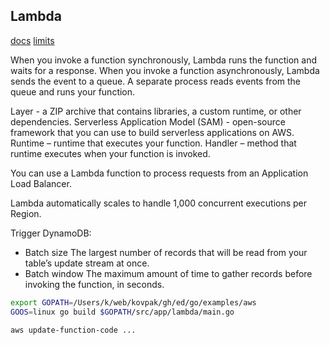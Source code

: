 Lambda
-

[docs](https://docs.aws.amazon.com/lambda/?id=docs_gateway)
[limits](https://docs.aws.amazon.com/lambda/latest/dg/limits.html)

When you invoke a function synchronously, Lambda runs the function and waits for a response.
When you invoke a function asynchronously, Lambda sends the event to a queue.
A separate process reads events from the queue and runs your function.

Layer - a ZIP archive that contains libraries, a custom runtime, or other dependencies.
Serverless Application Model (SAM) - open-source framework that you can use to build serverless applications on AWS.
Runtime – runtime that executes your function.
Handler – method that runtime executes when your function is invoked.

You can use a Lambda function to process requests from an Application Load Balancer.

Lambda automatically scales to handle 1,000 concurrent executions per Region.

Trigger DynamoDB:
* Batch size
The largest number of records that will be read from your table’s update stream at once.
* Batch window
The maximum amount of time to gather records before invoking the function, in seconds.

````sh
export GOPATH=/Users/k/web/kovpak/gh/ed/go/examples/aws
GOOS=linux go build $GOPATH/src/app/lambda/main.go

aws update-function-code ...
````
